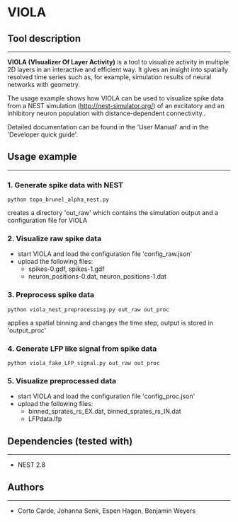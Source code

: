 # VIOLA

## Tool description

---
**VIOLA (VIsualizer Of Layer Activity)**
is a tool to visualize activity in multiple 2D layers in an interactive and
efficient way. It gives an insight into spatially resolved time series
such as, for example, simulation results of neural networks with geometry.

The usage example shows how VIOLA can be used to visualize spike data from a
NEST simulation (http://nest-simulator.org/) of an excitatory and an
inhibitory neuron population with distance-dependent connectivity..

Detailed documentation can be found in the 'User Manual' and in the 'Developer
quick guide'.

## Usage example

---
### 1. Generate spike data with NEST

    python topo_brunel_alpha_nest.py

creates a directory 'out_raw' which contains the simulation output and a
configuration file for VIOLA

### 2. Visualize raw spike data

- start VIOLA and load the configuration file 'config_raw.json'
- upload the following files:
  - spikes-0.gdf, spikes-1.gdf
  - neuron_positions-0.dat, neuron_positions-1.dat

### 3. Preprocess spike data

    python viola_nest_preprocessing.py out_raw out_proc

applies a spatial binning and changes the time step, output is stored in
'output_proc'

### 4. Generate LFP like signal from spike data

    python viola_fake_LFP_signal.py out_raw out_proc

### 5. Visualize preprocessed data
- start VIOLA and load the configuration file 'config_proc.json'
- upload the following files:
  - binned_sprates_rs_EX.dat, binned_sprates_rs_IN.dat
  - LFPdata.lfp

## Dependencies (tested with)

---
- NEST 2.8

## Authors

---
- Corto Carde, Johanna Senk, Espen Hagen, Benjamin Weyers

